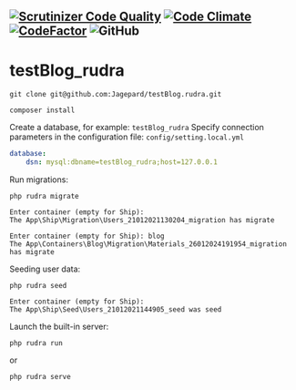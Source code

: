 [![Scrutinizer Code Quality](https://scrutinizer-ci.com/g/Jagepard/Rudra-Framework/badges/quality-score.png?b=master)](https://scrutinizer-ci.com/g/Jagepard/Rudra-Framework/?branch=master)
[![Code Climate](https://codeclimate.com/github/Jagepard/Rudra-Framework/badges/gpa.svg)](https://codeclimate.com/github/Jagepard/Rudra-Framework)
[![CodeFactor](https://www.codefactor.io/repository/github/jagepard/rudra-framework/badge)](https://www.codefactor.io/repository/github/jagepard/rudra-framework)
![GitHub](https://img.shields.io/github/license/jagepard/Rudra-Framework.svg)
-----

# testBlog_rudra

```
git clone git@github.com:Jagepard/testBlog.rudra.git
```
```
composer install
```

Create a database, for example: ```testBlog_rudra```
Specify connection parameters in the configuration file: ```config/setting.local.yml```
```yml
database:
    dsn: mysql:dbname=testBlog_rudra;host=127.0.0.1
```

Run migrations:
```
php rudra migrate
```
```
Enter container (empty for Ship):
The App\Ship\Migration\Users_21012021130204_migration has migrate
```
```
Enter container (empty for Ship): blog
The App\Containers\Blog\Migration\Materials_26012024191954_migration has migrate
```
Seeding user data:
```
php rudra seed
```
```
Enter container (empty for Ship):
The App\Ship\Seed\Users_21012021144905_seed was seed
```
Launch the built-in server:
```
php rudra run
```
or
```
php rudra serve
```